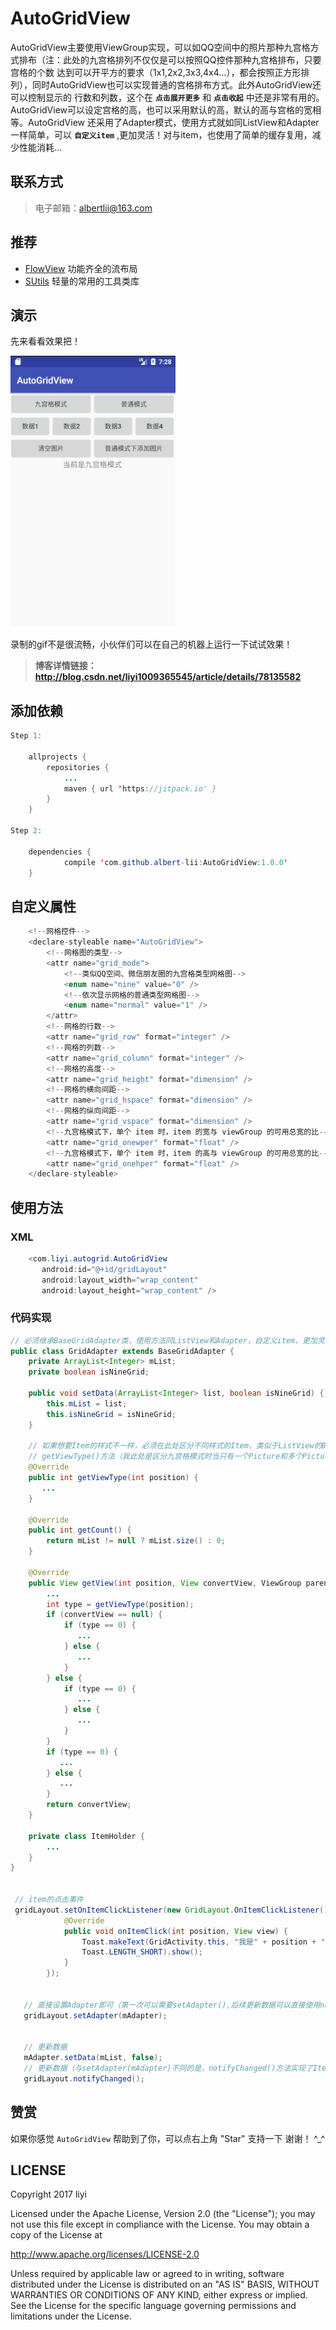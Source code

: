 # AutoGridView
AutoGridView主要使用ViewGroup实现，可以如QQ空间中的照片那种九宫格方式排布（注：此处的九宫格排列不仅仅是可以按照QQ控件那种九宫格排布，只要宫格的个数
达到可以开平方的要求（1x1,2x2,3x3,4x4...），都会按照正方形排列），同时AutoGridView也可以实现普通的宫格排布方式。此外AutoGridView还可以控制显示的
行数和列数，这个在 **`点击展开更多`** 和 **`点击收起`** 中还是非常有用的。AutoGridView可以设定宫格的高，也可以采用默认的高，默认的高与宫格的宽相等。AutoGridView
还采用了Adapter模式，使用方式就如同ListView和Adapter一样简单，可以 **`自定义item`** ,更加灵活！对与item，也使用了简单的缓存复用，减少性能消耗...
 
## 联系方式
> 电子邮箱：albertlii@163.com
  
## 推荐 
- [FlowView](https://github.com/albert-lii/FlowView) 功能齐全的流布局
- [SUtils](https://github.com/albert-lii/SUtils) 轻量的常用的工具类库

## 演示
先来看看效果把！  

![演示](https://github.com/albert-lii/AutoGridView/blob/master/screenshot/auto_gridview.gif)  

录制的gif不是很流畅，小伙伴们可以在自己的机器上运行一下试试效果！  
> **博客详情链接：http://blog.csdn.net/liyi1009365545/article/details/78135582**

## 添加依赖
```Java
Step 1:

    allprojects {
        repositories {
            ...
            maven { url 'https://jitpack.io' }
        }
    }

Step 2:

    dependencies {
            compile 'com.github.albert-lii:AutoGridView:1.0.0'
    }
```

## 自定义属性
```Java
    <!--网格控件-->
    <declare-styleable name="AutoGridView">
        <!--网格图的类型-->
        <attr name="grid_mode">
            <!--类似QQ空间、微信朋友圈的九宫格类型网格图-->
            <enum name="nine" value="0" />
            <!--依次显示网格的普通类型网格图-->
            <enum name="normal" value="1" />
        </attr>
        <!--网格的行数-->
        <attr name="grid_row" format="integer" />
        <!--网格的列数-->
        <attr name="grid_column" format="integer" />
        <!--网格的高度-->
        <attr name="grid_height" format="dimension" />
        <!--网格的横向间距-->
        <attr name="grid_hspace" format="dimension" />
        <!--网格的纵向间距-->
        <attr name="grid_vspace" format="dimension" />
        <!--九宫格模式下，单个 item 时，item 的宽与 viewGroup 的可用总宽的比-->
        <attr name="grid_onewper" format="float" />
        <!--九宫格模式下，单个 item 时，item 的高与 viewGroup 的可用总宽的比-->
        <attr name="grid_onehper" format="float" />
    </declare-styleable>
```

## 使用方法
### XML
```Java
    <com.liyi.autogrid.AutoGridView
       android:id="@+id/gridLayout"
       android:layout_width="wrap_content"
       android:layout_height="wrap_content" />
```
### 代码实现
```Java
// 必须继承BaseGridAdapter类，使用方法同ListView和Adapter，自定义item，更加灵活！
public class GridAdapter extends BaseGridAdapter {
    private ArrayList<Integer> mList;
    private boolean isNineGrid;

    public void setData(ArrayList<Integer> list, boolean isNineGrid) {
        this.mList = list;
        this.isNineGrid = isNineGrid;
    }
    
    // 如果想要Item的样式不一样，必须在此处区分不同样式的Item，类似于ListView的BaseAdpater的     
    // getViewType()方法（我此处是区分九宫格模式时当只有一个Picture和多个Picture时的样式）
    @Override
    public int getViewType(int position) {
       ...
    }

    @Override
    public int getCount() {
        return mList != null ? mList.size() : 0;
    }

    @Override
    public View getView(int position, View convertView, ViewGroup parent) {
        ...
        int type = getViewType(position);
        if (convertView == null) {
            if (type == 0) {
               ...
            } else {
               ...
            }
        } else {
            if (type == 0) {
               ...
            } else {
               ...
            }
        }
        if (type == 0) {
           ...
        } else {
           ...
        }
        return convertView;
    }

    private class ItemHolder {
        ...
    }
}


 // item的点击事件
 gridLayout.setOnItemClickListener(new GridLayout.OnItemClickListener() {
            @Override
            public void onItemClick(int position, View view) {
                Toast.makeText(GridActivity.this, "我是" + position + "号", 
                Toast.LENGTH_SHORT).show();
            }
        });


   // 直接设置Adapter即可（第一次可以需要setAdapter(),后续更新数据可以直接使用notifyChanged()方法）
   gridLayout.setAdapter(mAdapter);
   
   
   // 更新数据
   mAdapter.setData(mList, false);
   // 更新数据（与setAdapter(mAdapter)不同的是，notifyChanged()方法实现了Item的简单复用）
   gridLayout.notifyChanged();
```

## 赞赏
如果你感觉 `AutoGridView` 帮助到了你，可以点右上角 "Star" 支持一下 谢谢！ ^_^

## LICENSE
Copyright 2017 liyi

Licensed under the Apache License, Version 2.0 (the "License");
you may not use this file except in compliance with the License.
You may obtain a copy of the License at

   http://www.apache.org/licenses/LICENSE-2.0

Unless required by applicable law or agreed to in writing, software
distributed under the License is distributed on an "AS IS" BASIS,
WITHOUT WARRANTIES OR CONDITIONS OF ANY KIND, either express or implied.
See the License for the specific language governing permissions and
limitations under the License.
